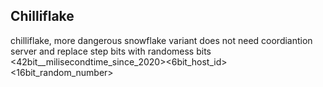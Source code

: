 ## Chilliflake
chilliflake, more dangerous snowflake variant does not need coordiantion server and replace step bits with randomess bits <42bit__milisecondtime_since_2020><6bit_host_id><16bit_random_number>